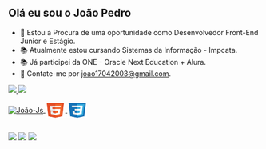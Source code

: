 ## Olá eu sou o João Pedro

- 🧰 Estou a Procura de uma oportunidade como Desenvolvedor Front-End Junior e Estágio.
- 📚 Atualmente estou cursando Sistemas da Informação - Impcata.
- 📚 Já participei da ONE - Oracle Next Education + Alura.
- 💬 Contate-me por joao17042003@gmail.com.
<div>
  <a href="https://github.com/JoaoPedro019">
  <img height="180em" src="https://github-readme-stats.vercel.app/api?username=JoaoPedro019&show_icons=true&theme=tokyonight&include_all_commits=true&count_private=true"/>
  <img height="180em" src="https://github-readme-stats.vercel.app/api/top-langs/?username=JoaoPedro019&layout=compact&langs_count=7&theme=tokyonight"/>
</div>

<div style="display: inline_block"><br>
  <img align="center" alt="João-Js" height="30" width="40" src="[https://raw.githubusercontent.com/devicons/devicon/master/icons/javascript/javascript-plain.svg](https://img.shields.io/badge/JavaScript-F7DF1E?style=for-the-badge&logo=javascript&logoColor=black)">
  <img align="center" alt="João-HTML" height="30" width="40" src="https://raw.githubusercontent.com/devicons/devicon/master/icons/html5/html5-original.svg">
  <img align="center" alt="João-CSS" height="30" width="40" src="https://raw.githubusercontent.com/devicons/devicon/master/icons/css3/css3-original.svg">
  </div>
  
  ##
  
  <div>
  <a https://www.instagram.com/joao_griffinn/" target="_blank"><img src="https://img.shields.io/badge/-Instagram-%23E4405F?style=for-the-badge&logo=instagram&logoColor=white" target="_blank"></a>
  <a href = "mailto:joao17042003@gmail.com"><img src="https://img.shields.io/badge/-Gmail-%23333?style=for-the-badge&logo=gmail&logoColor=white" target="_blank"></a>
  <a href="https://www.linkedin.com/in/rafaella-ballerini-45875016a" target="_blank"><img src="https://img.shields.io/badge/-LinkedIn-%230077B5?style=for-the-badge&logo=linkedin&logoColor=white" target="_blank"></a> 
